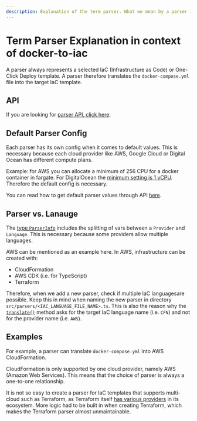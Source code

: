 ```yaml
---
description: Explanation of the term parser. What we mean by a parser in the context of docker-to-iac module.
---
```


# Term Parser Explanation in context of docker-to-iac

A parser always represents a selected IaC (Infrastructure as Code) or One-Click Deploy template. A parser therefore translates the `docker-compose.yml` file into the target IaC template.

## API

If you are looking for [parser API, click here](/modules/docker-to-iac/api.md).

## Default Parser Config

Each parser has its own config when it comes to default values. This is necessary because each cloud provider like AWS, Google Cloud or Digital Ocean has different compute plans.

Example: for AWS you can allocate a minimum of 256 CPU for a docker container in fargate. For DigitalOcean the [minimum setting is 1 vCPU](https://www.digitalocean.com/pricing/app-platform). Therefore the default config is necessary.

You can read how to get default parser values ​​through API [here](/modules/docker-to-iac/api.md#get-parser-info).

## Parser vs. Lanauge

The [type `ParserInfo`](https://github.com/deploystackio/docker-to-iac/blob/main/src/parsers/base-parser.ts) includes the splitting of vars between a `Provider` and `Language`. This is necessary because some providers allow multiple languages.

AWS can be mentioned as an example here. In AWS, infrastructure can be created with:

- CloudFormation
- AWS CDK (i.e. for TypeScript)
- Terraform

Therefore, when we add a new parser, check if multiple IaC languages ​​are possible. Keep this in mind when naming the new parser in directory `src/parsers/<IAC_LANGUAGE_FILE_NAME>.ts`. This is also the reason why the [`translate()`](/modules/docker-to-iac/api.md#translate-api) method asks for the target IaC language name (i.e. `CFN`) and not for the provider name (i.e. `AWS`).

## Examples

For example, a parser can translate `docker-compose.yml` into AWS CloudFormation.

CloudFormation is only supported by one cloud provider, namely AWS (Amazon Web Services). This means that the choice of parser is always a one-to-one relationship.

It is not so easy to create a parser for IaC templates that supports multi-cloud such as Terraform, as Terraform itself [has various providers](https://registry.terraform.io/browse/providers) in its ecosystem. More logic had to be built in when creating Terraform, which makes the Terraform parser almost unmaintainable.
